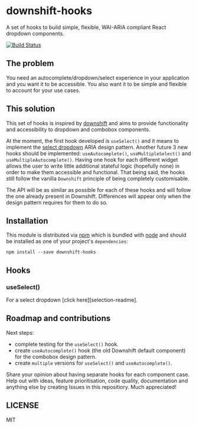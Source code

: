 # downshift-hooks

A set of hooks to build simple, flexible, WAI-ARIA compliant React dropdown components.

[![Build Status](https://travis-ci.org/silviuavram/downshift-hooks.svg?branch=master)](https://travis-ci.org/silviuavram/downshift-hooks)

## The problem

You need an autocomplete/dropdown/select experience in your application and you want it to be accessible. You also want it to be simple and flexible to account for your use cases.

## This solution

This set of hooks is inspired by [downshift][downshift] and aims to provide functionality and accessibility to dropdown and combobox components.

At the moment, the first hook developed is `useSelect()` and it means to implement the [select dropdown][select-dropdown] ARIA design pattern. Another future 3 new hooks should be implemented: `useAutocomplete()`, `useMultipleSelect()` and `useMultipleAutocomplete()`. Having one hook for each different widget allows the user to write little additional stateful logic (hopefully none) in order to make them accessible and functional. That being said, the hooks still follow the vanilla `Downshift` principle of being completely customisable.

The API will be as similar as possible for each of these hooks and will follow the one already present in Downshift. Differences will appear only when the design pattern requires for them to do so.

## Installation

This module is distributed via [npm][npm] which is bundled with [node][node] and should be installed as one of your project's `dependencies`:

```
npm install --save downshift-hooks
```

## Hooks

### useSelect()

For a select dropdown [click here][selection-readme].

## Roadmap and contributions

Next steps:
- complete testing for the `useSelect()` hook.
- create `useAutocomplete()` hook (the old Downshift default component) for the combobox design pattern.
- create `multiple` versions for `useSelect()` and `useAutocomplete()`.

Share your opinion about having separate hooks for each component case. Help out with ideas, feature prioritisation, code quality, documentation and anything else by creating Issues in this repositiory. Much appreciated!

## LICENSE

MIT

[npm]: https://www.npmjs.com/
[node]: https://nodejs.org
[downshift]: https://github.com/downshift-js/downshift
[select-dropdown]: https://www.w3.org/TR/wai-aria-practices/examples/listbox/listbox-collapsible.html
[select-readme]: https://github.com/silviuavram/downshift-hooks/blob/master/src/hooks/downshiftSelection/README.md
